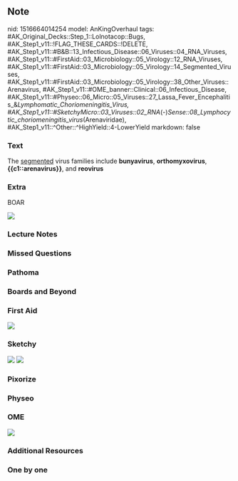 ## Note
nid: 1516664014254
model: AnKingOverhaul
tags: #AK_Original_Decks::Step_1::Lolnotacop::Bugs, #AK_Step1_v11::!FLAG_THESE_CARDS::!DELETE, #AK_Step1_v11::#B&B::13_Infectious_Disease::06_Viruses::04_RNA_Viruses, #AK_Step1_v11::#FirstAid::03_Microbiology::05_Virology::12_RNA_Viruses, #AK_Step1_v11::#FirstAid::03_Microbiology::05_Virology::14_Segmented_Viruses, #AK_Step1_v11::#FirstAid::03_Microbiology::05_Virology::38_Other_Viruses::Arenavirus, #AK_Step1_v11::#OME_banner::Clinical::06_Infectious_Disease, #AK_Step1_v11::#Physeo::06_Micro::05_Viruses::27_Lassa_Fever_Encephalitis_&_Lymphomatic_Choriomeningitis_Virus, #AK_Step1_v11::#SketchyMicro::03_Viruses::02_RNA_(-)_Sense::08_Lymphocytic_choriomeningitis_virus_(Arenaviridae), #AK_Step1_v11::^Other::^HighYield::4-LowerYield
markdown: false

### Text
The <u>segmented</u> virus families include <b>bunyavirus</b>,
<b>orthomyxovirus</b>, <b>{{c1::arenavirus}}</b>, and
<b>reovirus</b>

### Extra
BOAR
<div><img src="paste-4183298146781.jpg"></div>

### Lecture Notes


### Missed Questions


### Pathoma


### Boards and Beyond


### First Aid
<img src="paste-71322226917379.jpg">

### Sketchy
<img src="paste-57745835294723.jpg"> <img src=
"paste-d5247b3af9f0650374af3614baf2c4798ffa27cc.png">

### Pixorize


### Physeo


### OME
<div class="ome-widget">
  <a href=
  "https://onlinemeded.org/spa/infectious-disease?ref=anki"><img src="_OME_AnkiFlashcards_Topic_3.png"></a>
</div>

### Additional Resources


### One by one

